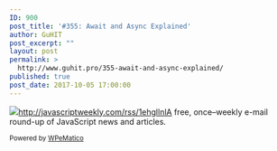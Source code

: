 ```yaml
---
ID: 900
post_title: '#355: Await and Async Explained'
author: GuHIT
post_excerpt: ""
layout: post
permalink: >
  http://www.guhit.pro/355-await-and-async-explained/
published: true
post_date: 2017-10-05 17:00:00
---
```

<img class="wpe_imgrss" src="https://copm.s3.amazonaws.com/d69ae24d.png">http://javascriptweekly.com/rss/1ehgllnlA free, once&ndash;weekly e-mail round-up of JavaScript news and articles.<p class="wpematico_credit"><small>Powered by <a href="http://www.wpematico.com" target="_blank">WPeMatico</a></small></p>